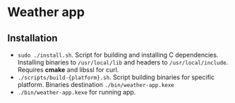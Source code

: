 # Weather app

## Installation

- `sudo ./install.sh`. Script for building and installing C dependencies. Installing binaries to `/usr/local/lib` and headers to `/usr/local/include`. Requires **cmake** and libssl for curl.
- `./scripts/build-{platform}.sh`. Script building binaries for specific platform. Binaries destination `./bin/weather-app.kexe`
- `./bin/weather-app.kexe` for running app.